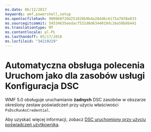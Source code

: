 ```yaml
---
ms.date: 06/12/2017
keywords: wmf,powershell,setup
ms.openlocfilehash: 900960f20d251020b9b4a284d6c6175a7038e033
ms.sourcegitcommit: 54534635eedacf531d8d6344019dc16a50b8b441
ms.translationtype: MT
ms.contentlocale: pl-PL
ms.lasthandoff: 05/17/2018
ms.locfileid: "34219219"
---
```

# <a name="automatic-runas-support-for-dsc-resources"></a>Automatyczna obsługa polecenia Uruchom jako dla zasobów usługi Konfiguracja DSC

WMF 5.0 obsługuje uruchamianie **żadnych** DSC zasobów w obszarze określony zestaw poświadczeń przy użyciu właściwości `PsDscRunAsCredential`.

Aby uzyskać więcej informacji, zobacz [DSC uruchomiony przy użyciu poświadczeń użytkownika](https://msdn.microsoft.com/powershell/dsc/runasuser).

